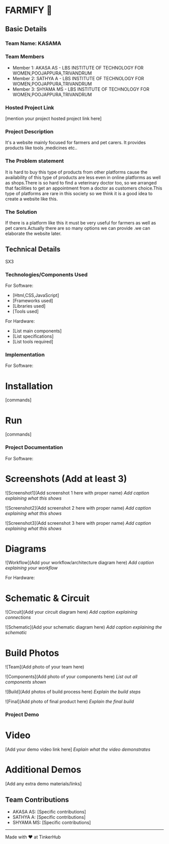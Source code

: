 # FARMIFY 🎯


## Basic Details
### Team Name: KASAMA


### Team Members
- Member 1: AKASA AS - LBS INSTITUTE OF TECHNOLOGY FOR WOMEN,POOJAPPURA,TRIVANDRUM
- Member 2: SATHYA A - LBS INSTITUTE OF TECHNOLOGY FOR WOMEN,POOJAPPURA,TRIVANDRUM
- Member 3: SHYAMA MS - LBS INSTITUTE OF TECHNOLOGY FOR WOMEN,POOJAPPURA,TRIVANDRUM

### Hosted Project Link
[mention your project hosted project link here]

### Project Description
It's a website mainly focused for farmers and pet carers. It provides products like tools ,medicines etc..

### The Problem statement
It is hard to buy this type of products from other platforms cause the availability of this type of products are less even in online platforms as well as shops.There is so hard to find a veterinary doctor too, so we arranged that facilities to get an appointment from a doctor as customers choice.This type of platforms are rare in this society so we think it is a good idea to create a website like this.
### The Solution
If there is a platform like this it must be very useful for farmers as well as pet carers.Actually there are so many options we can provide .we can elaborate the website later.

## Technical Details
SX3
### Technologies/Components Used
For Software:
- [Html,CSS,JavaScript]
- [Frameworks used]
- [Libraries used]
- [Tools used]

For Hardware:
- [List main components]
- [List specifications]
- [List tools required]

### Implementation
For Software:
# Installation
[commands]

# Run
[commands]

### Project Documentation
For Software:

# Screenshots (Add at least 3)
![Screenshot1](Add screenshot 1 here with proper name)
*Add caption explaining what this shows*

![Screenshot2](Add screenshot 2 here with proper name)
*Add caption explaining what this shows*

![Screenshot3](Add screenshot 3 here with proper name)
*Add caption explaining what this shows*

# Diagrams
![Workflow](Add your workflow/architecture diagram here)
*Add caption explaining your workflow*

For Hardware:

# Schematic & Circuit
![Circuit](Add your circuit diagram here)
*Add caption explaining connections*

![Schematic](Add your schematic diagram here)
*Add caption explaining the schematic*

# Build Photos
![Team](Add photo of your team here)


![Components](Add photo of your components here)
*List out all components shown*

![Build](Add photos of build process here)
*Explain the build steps*

![Final](Add photo of final product here)
*Explain the final build*

### Project Demo
# Video
[Add your demo video link here]
*Explain what the video demonstrates*

# Additional Demos
[Add any extra demo materials/links]

## Team Contributions
- AKASA AS: [Specific contributions]
- SATHYA A: [Specific contributions]
- SHYAMA MS: [Specific contributions]

---
Made with ❤️ at TinkerHub
